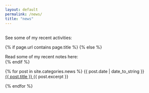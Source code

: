 ```yaml
---
layout: default
permalink: /news/
title: "news"
---
```


<br>
See some of my recent activities:

{% if page.url contains page.title %}
{% else %}
    <div class="mb3">
        Read some of my recent notes here:
    </div>
{% endif %}


<div class="fl w-100">
{% for post in site.categories.news %}
    <time class="di-ns f6 ttu tracked gray code">
        {{ post.date | date_to_string }}
    </time>

<div class="di-ns mb2">
    <a class="link black fw5 hover-red hover-underline" href="{{ BASE_PATH }}{{ post.url }}">
        {{ post.title }}
    </a>
        <time class="fw8-m grey">
        {{ post.excerpt }}
    </time> 
    </div>
    
{% endfor %}
<br>
</div>

